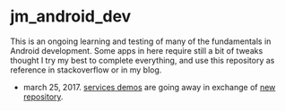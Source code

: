 # jm_android_dev 

This is an ongoing learning and testing of many of the fundamentals in Android development. Some apps in here require still a bit of tweaks thought I try my best to complete everything, and use this repository as reference in stackoverflow or in my blog.

- march 25, 2017. [services demos](https://github.com/juanmendez/jm_android_dev/tree/master/10.services) are going away in exchange of [new repository](https://github.com/juanmendez/reviewing-services).
